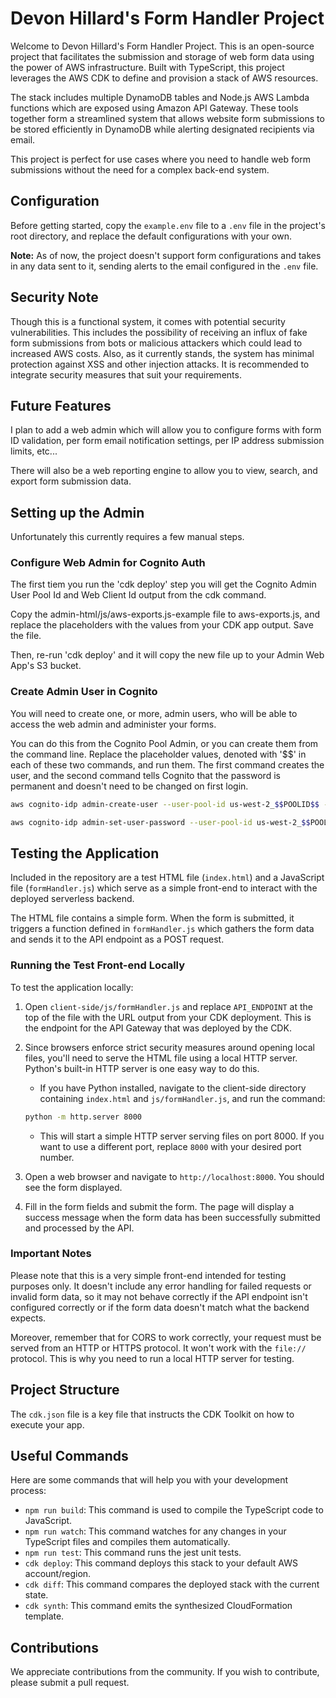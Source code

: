 # Devon Hillard's Form Handler Project

Welcome to Devon Hillard's Form Handler Project. This is an open-source project that facilitates the submission and storage of web form data using the power of AWS infrastructure. Built with TypeScript, this project leverages the AWS CDK to define and provision a stack of AWS resources.

The stack includes multiple DynamoDB tables and Node.js AWS Lambda functions which are exposed using Amazon API Gateway. These tools together form a streamlined system that allows website form submissions to be stored efficiently in DynamoDB while alerting designated recipients via email.

This project is perfect for use cases where you need to handle web form submissions without the need for a complex back-end system.

## Configuration

Before getting started, copy the `example.env` file to a `.env` file in the project's root directory, and replace the default configurations with your own.

**Note:** As of now, the project doesn't support form configurations and takes in any data sent to it, sending alerts to the email configured in the `.env` file.

## Security Note

Though this is a functional system, it comes with potential security vulnerabilities. This includes the possibility of receiving an influx of fake form submissions from bots or malicious attackers which could lead to increased AWS costs. Also, as it currently stands, the system has minimal protection against XSS and other injection attacks. It is recommended to integrate security measures that suit your requirements.

## Future Features

I plan to add a web admin which will allow you to configure forms with form ID validation, per form email notification settings, per IP address submission limits, etc...

There will also be a web reporting engine to allow you to view, search, and export form submission data.


## Setting up the Admin

Unfortunately this currently requires a few manual steps.

### Configure Web Admin for Cognito Auth

The first tiem you run the 'cdk deploy' step you will get the Cognito Admin User Pool Id and Web Client Id output from the cdk command.

Copy the admin-html/js/aws-exports.js-example file to aws-exports.js, and replace the placeholders with the values from your CDK app output.  Save the file.

Then, re-run 'cdk deploy' and it will copy the new file up to your Admin Web App's S3 bucket.

### Create Admin User in Cognito

You will need to create one, or more, admin users, who will be able to access the web admin and administer your forms.

You can do this from the Cognito Pool Admin, or you can create them from the command line.  Replace the placeholder values, denoted with '$$' in each of these two commands, and run them.  The first command creates the user, and the second command tells Cognito that the password is permanent and doesn't need to be changed on first login.

```bash
aws cognito-idp admin-create-user --user-pool-id us-west-2_$$POOLID$$ --username $$adminusername$$ --temporary-password $$SUPERSECUREPASSWORD$$ --message-action SUPPRESS

aws cognito-idp admin-set-user-password --user-pool-id us-west-2_$$POOLID$$ --username $$adminusername$$ --password $$SUPERSECUREPASSWORD$$ --permanent
```





## Testing the Application

Included in the repository are a test HTML file (`index.html`) and a JavaScript file (`formHandler.js`) which serve as a simple front-end to interact with the deployed serverless backend.

The HTML file contains a simple form. When the form is submitted, it triggers a function defined in `formHandler.js` which gathers the form data and sends it to the API endpoint as a POST request.

### Running the Test Front-end Locally

To test the application locally:

1. Open `client-side/js/formHandler.js` and replace `API_ENDPOINT` at the top of the file with the URL output from your CDK deployment. This is the endpoint for the API Gateway that was deployed by the CDK.

2. Since browsers enforce strict security measures around opening local files, you'll need to serve the HTML file using a local HTTP server. Python's built-in HTTP server is one easy way to do this.

    * If you have Python installed, navigate to the client-side directory containing `index.html` and `js/formHandler.js`, and run the command:

    ```bash
    python -m http.server 8000
    ```

    * This will start a simple HTTP server serving files on port 8000. If you want to use a different port, replace `8000` with your desired port number.

3. Open a web browser and navigate to `http://localhost:8000`. You should see the form displayed.

4. Fill in the form fields and submit the form. The page will display a success message when the form data has been successfully submitted and processed by the API.

### Important Notes

Please note that this is a very simple front-end intended for testing purposes only. It doesn't include any error handling for failed requests or invalid form data, so it may not behave correctly if the API endpoint isn't configured correctly or if the form data doesn't match what the backend expects.

Moreover, remember that for CORS to work correctly, your request must be served from an HTTP or HTTPS protocol. It won't work with the `file://` protocol. This is why you need to run a local HTTP server for testing.


## Project Structure

The `cdk.json` file is a key file that instructs the CDK Toolkit on how to execute your app.

## Useful Commands

Here are some commands that will help you with your development process:

* `npm run build`: This command is used to compile the TypeScript code to JavaScript.
* `npm run watch`: This command watches for any changes in your TypeScript files and compiles them automatically.
* `npm run test`: This command runs the jest unit tests.
* `cdk deploy`: This command deploys this stack to your default AWS account/region.
* `cdk diff`: This command compares the deployed stack with the current state.
* `cdk synth`: This command emits the synthesized CloudFormation template.

## Contributions

We appreciate contributions from the community. If you wish to contribute, please submit a pull request.
